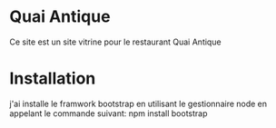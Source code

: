 # Quai Antique
Ce site est un site vitrine pour le restaurant Quai Antique

# Installation
j'ai installe le framwork bootstrap en utilisant le gestionnaire node en appelant le commande suivant:
npm install bootstrap